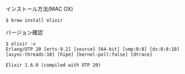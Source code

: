 インストール方法(MAC OX)

```
$ brew install elixir
```

バージョン確認

```
$ elixir -v
Erlang/OTP 20 [erts-9.2] [source] [64-bit] [smp:8:8] [ds:8:8:10] [async-threads:10] [hipe] [kernel-poll:false] [dtrace]

Elixir 1.6.0 (compiled with OTP 20)
```
